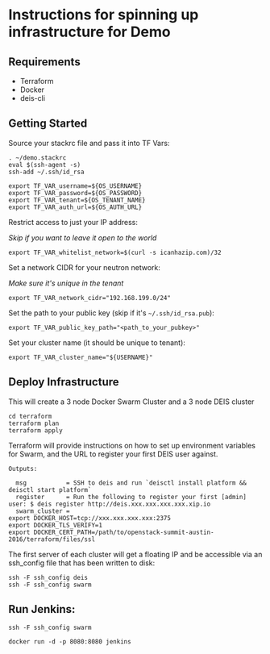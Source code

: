 # Instructions for spinning up infrastructure for Demo

## Requirements

* Terraform
* Docker
* deis-cli

## Getting Started

Source your stackrc file and pass it into TF Vars:

```
. ~/demo.stackrc
eval $(ssh-agent -s)
ssh-add ~/.ssh/id_rsa

export TF_VAR_username=${OS_USERNAME} 
export TF_VAR_password=${OS_PASSWORD}
export TF_VAR_tenant=${OS_TENANT_NAME}
export TF_VAR_auth_url=${OS_AUTH_URL}
```


Restrict access to just your IP address:

_Skip if you want to leave it open to the world_

```
export TF_VAR_whitelist_network=$(curl -s icanhazip.com)/32
```

Set a network CIDR for your neutron network:

_Make sure it's unique in the tenant_

```
export TF_VAR_network_cidr="192.168.199.0/24"
```

Set the path to your public key (skip if it's `~/.ssh/id_rsa.pub`):

```
export TF_VAR_public_key_path="<path_to_your_pubkey>"
```

Set your cluster name (it should be unique to tenant):

```
export TF_VAR_cluster_name="${USERNAME}"
```

## Deploy Infrastructure

This will create a 3 node Docker Swarm Cluster and a 3 node DEIS cluster

```
cd terraform
terraform plan
terraform apply
```

Terraform will provide instructions on how to set up environment variables for Swarm, and the URL to register your first DEIS user against.

```
Outputs:

  msg           = SSH to deis and run `deisctl install platform && deisctl start platform`
  register      = Run the following to register your first [admin] user: $ deis register http://deis.xxx.xxx.xxx.xxx.xip.io
  swarm_cluster = 
export DOCKER_HOST=tcp://xxx.xxx.xxx.xxx:2375
export DOCKER_TLS_VERIFY=1
export DOCKER_CERT_PATH=/path/to/openstack-summit-austin-2016/terraform/files/ssl

```

The first server of each cluster will get a floating IP and be accessible via an ssh_config file that has been written to disk:

```
ssh -F ssh_config deis
ssh -F ssh_config swarm
```


## Run Jenkins:

```
ssh -F ssh_config swarm

docker run -d -p 8080:8080 jenkins
```
